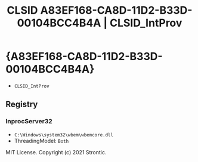 ﻿---
title: "CLSID A83EF168-CA8D-11D2-B33D-00104BCC4B4A | CLSID_IntProv"
excerpt: What is COM-Object CLSID A83EF168-CA8D-11D2-B33D-00104BCC4B4A?
---

# {A83EF168-CA8D-11D2-B33D-00104BCC4B4A}

* `CLSID_IntProv`

## Registry


### InprocServer32

* `C:\Windows\system32\wbem\wbemcore.dll`
* ThreadingModel: `Both`

MIT License. Copyright (c) 2021 Strontic.


